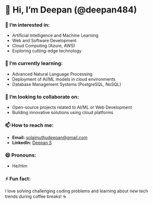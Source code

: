 # 👋 Hi, I’m **Deepan (@deepan484)**

### 👀 I’m interested in:
- Artificial Intelligence and Machine Learning  
- Web and Software Development  
- Cloud Computing (Azure, AWS)  
- Exploring cutting-edge technology  

### 🌱 I’m currently learning:
- Advanced Natural Language Processing  
- Deployment of AI/ML models in cloud environments  
- Database Management Systems (PostgreSQL, NoSQL)  

### 💞️ I’m looking to collaborate on:
- Open-source projects related to AI/ML or Web Development  
- Building innovative solutions using cloud platforms  

### 📫 How to reach me:
- **Email:** solaimuthudeepan@gmail.com
- **LinkedIn:** [Deepan S](https://www.linkedin.com/in/deepan484/)  

### 😄 Pronouns:
- He/Him  

### ⚡ Fun fact:
I love solving challenging coding problems and learning about new tech trends during coffee breaks! ☕  
